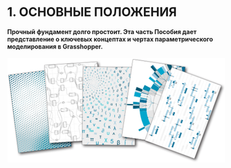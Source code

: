# 1. ОСНОВНЫЕ ПОЛОЖЕНИЯ

#### Прочный фундамент долго простоит. Эта часть Пособия дает представление о ключевых концептах и чертах параметрического моделирования в Grasshopper.
![IMAGE](images/001-foundations.png)

